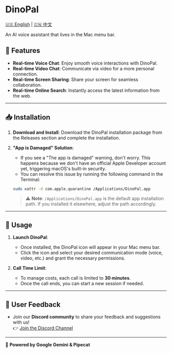 # DinoPal

[🇺🇸 English](README.md) | [🇨🇳 中文](README.zh.md)  

An AI voice assistant that lives in the Mac menu bar.

## 🦖 Features
- **Real-time Voice Chat**: Enjoy smooth voice interactions with DinoPal.
- **Real-time Video Chat**: Communicate via video for a more personal connection.
- **Real-time Screen Sharing**: Share your screen for seamless collaboration.
- **Real-time Online Search**: Instantly access the latest information from the web.

---

## 📥 Installation

1. **Download and Install**: Download the DinoPal installation package from the Releases section and complete the installation.
2. **"App is Damaged" Solution**:
   - If you see a "The app is damaged" warning, don't worry. This happens because we don't have an official Apple Developer account yet, triggering macOS's built-in security.
   - You can resolve this issue by running the following command in the Terminal:

   ```bash
   sudo xattr -d com.apple.quarantine /Applications/DinoPal.app 
   ```

   > ⚠️ **Note**: `/Applications/DinoPal.app` is the default app installation path. If you installed it elsewhere, adjust the path accordingly.

---

## 🚀 Usage

1. **Launch DinoPal**:
   - Once installed, the DinoPal icon will appear in your Mac menu bar.
   - Click the icon and select your desired communication mode (voice, video, etc.) and grant the necessary permissions.

2. **Call Time Limit**:
   - To manage costs, each call is limited to **30 minutes**.
   - Once the call ends, you can start a new session if needed.

---

## 💬 User Feedback

- Join our **Discord community** to share your feedback and suggestions with us!  
  👉 [Join the Discord Channel](https://discord.gg/zzrzhNWFCg)
  
---

🔋 **Powered by Google Gemini & Pipecat**